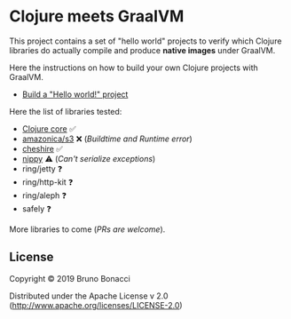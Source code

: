 # Clojure meets GraalVM

This project contains a set of "hello world" projects to verify which
Clojure libraries do actually compile and produce **native images**
under GraalVM.

Here the instructions on how to build your own Clojure projects with GraalVM.

  - [Build a "Hello world!" project](./doc/clojure-graalvm-native-binary.md)


Here the list of libraries tested:

  - [Clojure core](./clojure) :white_check_mark:
  - [amazonica/s3](./amazonica-s3) :x: (*Buildtime and Runtime error*)
  - [cheshire](./cheshire) :white_check_mark:
  - [nippy](./nippy) :warning: (*Can't serialize exceptions*)
  - ring/jetty :question:
  - ring/http-kit :question:
  - ring/aleph :question:
  - safely :question:


More libraries to come (*PRs are welcome*).


## License

Copyright © 2019 Bruno Bonacci

Distributed under the Apache License v 2.0 (http://www.apache.org/licenses/LICENSE-2.0)
